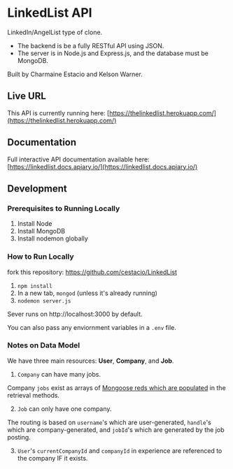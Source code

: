 # LinkedList API 

LinkedIn/AngelList type of clone. 

- The backend is be a fully RESTful API using JSON.
- The server is in Node.js and Express.js, and the database must be MongoDB.

Built by Charmaine Estacio and Kelson Warner. 

## Live URL

This API is currently running here: 
[https://thelinkedlist.herokuapp.com/](https://thelinkedlist.herokuapp.com/)

## Documentation

Full interactive API documentation available here: 
[https://linkedlist.docs.apiary.io/](https://linkedlist.docs.apiary.io/)

## Development

### Prerequisites to Running Locally
1. Install Node
2. Install MongoDB
3. Install nodemon globally

### How to Run Locally
fork this repository: https://github.com/cestacio/LinkedList
1. `npm install`
2. In a new tab, `mongod` (unless it's already running)
3. `nodemon server.js` 

Sever runs on http://localhost:3000 by default. 

You can also pass any enviornment variables in a `.env` file. 

### Notes on Data Model

We have three main resources: **User**, **Company**, and **Job**. 

1. `Company` can have many jobs.

Company `jobs` exist as arrays of [Mongoose reds which are populated](http://mongoosejs.com/docs/populate.html) in the retrieval methods.

2. `Job` can only have one company. 

The routing is based on `username`'s which are user-generated, `handle`'s which are company-generated, and `jobId`'s which are generated by the job posting. 

3. `User`'s `currentCompanyId` and `companyId` in experience are referenced to the company IF it exists. 
